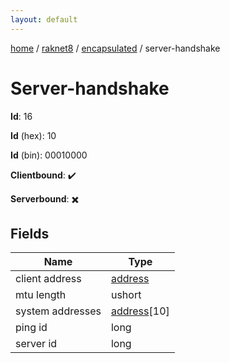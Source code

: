 ```yaml
---
layout: default
---
```


[home](/)  /  [raknet8](/protocol/raknet8)  /  [encapsulated](/protocol/raknet8/encapsulated)  /  server-handshake

# Server-handshake

**Id**: 16

**Id** (hex): 10

**Id** (bin): 00010000

**Clientbound**: ✔️

**Serverbound**: ✖️

## Fields

Name | Type
---|---
client address | [address](/protocol/raknet8/types/address)
mtu length | ushort
system addresses | [address](/protocol/raknet8/types/address)[10]
ping id | long
server id | long

